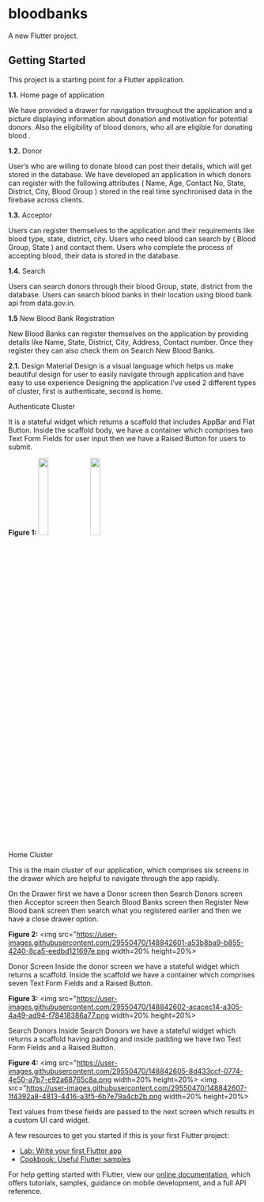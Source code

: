 # bloodbanks

A new Flutter project.

## Getting Started

This project is a starting point for a Flutter application.

**1.1.** Home page of application

We have provided a drawer for navigation throughout the application and a picture displaying information about donation and motivation for potential donors. Also the eligibility of blood donors, who all are eligible for donating blood . 

**1.2.** Donor

User’s who are willing to donate blood can post their details, which will get stored in the database. We have developed an application in which donors can register with the following attributes ( Name, Age, Contact No, State, District, City, Blood Group ) stored in the real time synchronised data in the firebase across clients. 

**1.3.** Acceptor

Users can register themselves to the application and their requirements like blood type, state, district, city.
Users who need blood can search by ( Blood Group, State ) and contact them. Users who complete the process of accepting blood, their data is stored in the database.

**1.4.** Search

Users can search donors through their blood Group, state, district from the database.
Users can search blood banks in their location using blood bank api from data.gov.in.

**1.5** New Blood Bank Registration

New Blood Banks can register themselves on the application by providing details like Name, State, District, City, Address, Contact number. Once they register they can also check them on Search New Blood Banks.

**2.1.** Design
Material Design is a visual language which helps us make beautiful design for user to easily navigate through application and have easy to use experience
Designing the application I’ve used 2 different types of cluster, first is authenticate, second is home.

Authenticate Cluster 

It is a stateful widget which returns a scaffold that includes AppBar and Flat Button.
Inside the scaffold body, we have a container which comprises two Text Form Fields for user input then we have a Raised Button for users to submit.

**Figure 1:**  <img src="https://user-images.githubusercontent.com/29550470/148842594-e69f2c60-ee4a-4843-95e0-1a8a377d83a7.png" width=20% height=20%>  <img src="https://user-images.githubusercontent.com/29550470/148842598-ae930f5a-235c-497b-b630-51a7501ff16b.png" width=20% height=20%>

Home Cluster

This is the main cluster of our application, which comprises six screens in the drawer which are helpful to navigate through the app rapidly.

On the Drawer first we have a Donor screen then Search Donors screen then Acceptor screen then Search Blood Banks screen then Register New Blood bank screen then search what you registered earlier and then we have a close drawer option.
 

**Figure 2:** <img src="https://user-images.githubusercontent.com/29550470/148842601-a53b8ba9-b855-4240-8ca5-eedbd121697e.png width=20% height=20%>

Donor Screen 
Inside the donor screen we have a stateful widget which returns a scaffold. Inside the scaffold we have a container which comprises seven Text Form Fields and a Raised Button.


**Figure 3:** <img src="https://user-images.githubusercontent.com/29550470/148842602-acacec14-a305-4a49-ad94-f78418386a77.png width=20% height=20%>



Search Donors
Inside Search Donors we have a stateful widget which returns a scaffold having padding and inside padding we have two Text Form Fields and a Raised Button.

   
**Figure 4:**  <img src="https://user-images.githubusercontent.com/29550470/148842605-8d433ccf-0774-4e50-a7b7-e92a68765c8a.png width=20% height=20%>  <img src="https://user-images.githubusercontent.com/29550470/148842607-1f4392a8-4813-4416-a3f5-6b7e79a4cb2b.png width=20% height=20%>

Text values from these fields are passed to the next screen which results in a custom UI card widget.


A few resources to get you started if this is your first Flutter project:

- [Lab: Write your first Flutter app](https://flutter.dev/docs/get-started/codelab)
- [Cookbook: Useful Flutter samples](https://flutter.dev/docs/cookbook)

For help getting started with Flutter, view our
[online documentation](https://flutter.dev/docs), which offers tutorials,
samples, guidance on mobile development, and a full API reference.

